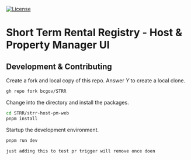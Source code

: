 [![License](https://img.shields.io/badge/License-BSD%203%20Clause-blue.svg)](LICENSE)

# Short Term Rental Registry - Host & Property Manager UI

## Development & Contributing

Create a fork and local copy of this repo. Answer _Y_ to create a local clone.
```bash
gh repo fork bcgov/STRR
```

Change into the directory and install the packages.
```bash
cd STRR/strr-host-pm-web
pnpm install
```

Startup the development environment.
```bash
pnpm run dev

just adding this to test pr trigger will remove once doen
```
